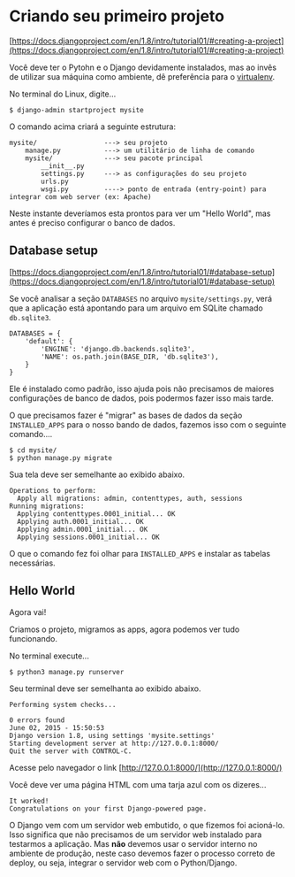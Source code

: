 Criando seu primeiro projeto
===

[https://docs.djangoproject.com/en/1.8/intro/tutorial01/#creating-a-project](https://docs.djangoproject.com/en/1.8/intro/tutorial01/#creating-a-project)

Você deve ter o Pytohn e o Django devidamente instalados, mas ao invês de 
utilizar sua máquina como ambiente, dê preferência para o 
[virtualenv](http://www.devfuria.com.br/python/virtualenv/).


No terminal do Linux, digite...

    $ django-admin startproject mysite


O comando acima criará a seguinte estrutura:

    mysite/                 ---> seu projeto
        manage.py           ---> um utilitário de linha de comando
        mysite/             ---> seu pacote principal
            __init__.py
            settings.py     ---> as configurações do seu projeto
            urls.py
            wsgi.py         ----> ponto de entrada (entry-point) para integrar com web server (ex: Apache)

Neste instante deveríamos esta prontos para ver um "Hello World", mas antes é 
preciso configurar o banco de dados.


Database setup
---

[https://docs.djangoproject.com/en/1.8/intro/tutorial01/#database-setup](https://docs.djangoproject.com/en/1.8/intro/tutorial01/#database-setup)

Se você analisar a seção `DATABASES` no arquivo `mysite/settings.py`, verá que a aplicação está apontando para um 
arquivo em SQLite chamado `db.sqlite3`.

    DATABASES = {
        'default': {
            'ENGINE': 'django.db.backends.sqlite3',
            'NAME': os.path.join(BASE_DIR, 'db.sqlite3'),
        }
    }

Ele é instalado como padrão, isso ajuda pois não precisamos de maiores configurações de banco de dados, pois podermos
fazer isso mais tarde.

O que precisamos fazer é "migrar" as bases de dados da seção `INSTALLED_APPS` 
para o nosso bando de dados, fazemos isso
com o seguinte comando....

    $ cd mysite/
    $ python manage.py migrate

Sua tela deve ser semelhante ao exibido abaixo.

    Operations to perform:
      Apply all migrations: admin, contenttypes, auth, sessions
    Running migrations:
      Applying contenttypes.0001_initial... OK
      Applying auth.0001_initial... OK
      Applying admin.0001_initial... OK
      Applying sessions.0001_initial... OK

O que o comando fez foi olhar para `INSTALLED_APPS` e instalar as tabelas 
necessárias.



Hello World
---

Agora vai!

Criamos o projeto, migramos as apps, agora podemos ver tudo funcionando.

No terminal execute...

    $ python3 manage.py runserver

Seu terminal deve ser semelhanta ao exibido abaixo.

    Performing system checks...

    0 errors found
    June 02, 2015 - 15:50:53
    Django version 1.8, using settings 'mysite.settings'
    Starting development server at http://127.0.0.1:8000/
    Quit the server with CONTROL-C.

Acesse pelo navegador o link [http://127.0.0.1:8000/](http://127.0.0.1:8000/)

Você deve ver uma página HTML com uma tarja azul com os dizeres...

    It worked!
    Congratulations on your first Django-powered page.

O Django vem com um servidor web embutido, o que fizemos foi acioná-lo.  Isso significa que não precisamos de um 
servidor web instalado para testarmos a aplicação. Mas __não__ devemos usar o servidor interno no ambiente de produção, 
neste caso devemos fazer o processo correto de deploy, ou seja, integrar o servidor web com o Python/Django.
